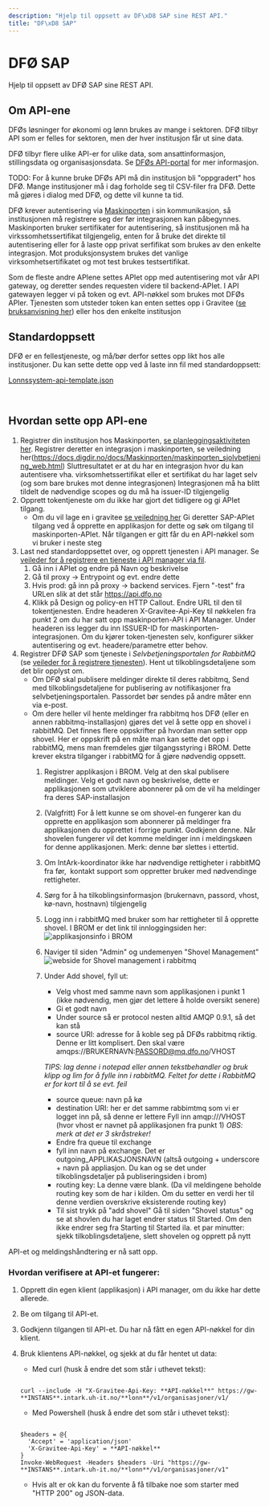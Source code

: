 ```yaml
---
description: "Hjelp til oppsett av DF\xD8 SAP sine REST API."
title: "DF\xD8 SAP"
---
```


# DFØ SAP

Hjelp til oppsett av DFØ SAP sine REST API.

## Om API-ene


DFØs løsninger for økonomi og lønn brukes av mange i sektoren. DFØ tilbyr API som er felles for sektoren, men der hver institusjon får ut sine data.


DFØ tilbyr flere ulike API-er for ulike data, som ansattinformasjon, stillingsdata og organisasjonsdata. Se [DFØs API-portal](https://api-portal.dfo.no/) for mer informasjon.


TODO: For å kunne bruke DFØs API må din institusjon bli "oppgradert" hos DFØ. Mange institusjoner må i dag forholde seg til CSV-filer fra DFØ. Dette må gjøres i dialog med DFØ, og dette vil kunne ta tid.


DFØ krever autentisering via
[Maskinporten](https://samarbeid.digdir.no/maskinporten/maskinporten/25) i sin
kommunikasjon, så institusjonen må registrere seg der før integrasjonen kan
påbegynnes. Maskinporten bruker sertifikater for autentisering, så
institusjonen må ha virkssomhetssertifikat tilgjengelig, enten for å bruke det
direkte til autentisering eller for å laste opp privat serfifikat som brukes av
den enkelte integrasjon. Mot produksjonsystem brukes det vanlige
virksomhetsertifikatet og mot test brukes testsertifikat.


Som de fleste andre APIene settes APIet opp med autentisering mot vår API gateway, og deretter sendes requesten videre til backend-APIet. I API gatewayen legger vi på token og evt. API-nøkkel som brukes mot DFØs APIer. Tjenesten som utsteder token kan enten settes opp i Gravitee ([se bruksanvisning her](/docs/datadeling/teknisk-plattform/api/maskinporten)) eller hos den enkelte institusjon


## Standardoppsett


DFØ er en fellestjeneste, og må/bør derfor settes opp likt hos alle institusjoner. Du kan sette dette opp ved å laste inn fil med standardoppsett:

[Lonnssystem-api-template.json](Lonnssystem-api-template.json)




 


## Hvordan sette opp API-ene


1. Registrer din institusjon hos Maskinporten, [se planleggingsaktiviteten her](https://samarbeid.digdir.no/maskinporten/konsument/119). Registrer deretter en integrasjon i maskinporten, se veiledning her(https://docs.digdir.no/docs/Maskinporten/maskinporten_sjolvbetjening_web.html) Sluttresultatet er at du har en integrasjon hvor du kan autentisere vha. virksomhetssertifikat eller et sertifikat du har laget selv (og som bare brukes mot denne integrasjonen) Integrasjonen må ha blitt tildelt de nødvendige scopes og du må ha issuer-ID tilgjengelig
2. Opprett tokentjeneste om du ikke har gjort det tidligere og gi APIet tilgang.
	* Om du vil lage en i gravitee [se veiledning her](/docs/datadeling/teknisk-plattform/api/maskinporten) Gi deretter SAP-APIet tilgang ved å opprette en applikasjon for dette og søk om tilgang til maskinporten-APIet. Når tilgangen er gitt får du en API-nøkkel som vi bruker i neste steg
3. Last ned standardoppsettet over, og opprett tjenesten i API manager. Se [veileder for å registrere en tjeneste i API manager via fil](/docs/datadeling/veiledere/api-manager/importer-api).
	1. Gå inn i APIet og endre på Navn og beskrivelse
	2. Gå til proxy -\> Entrypoint og evt. endre dette
	3. Hvis prod: gå inn på proxy -\> backend services. Fjern "-test" fra URLen slik at det står https://api.dfo.no
	4. Klikk på Design og policy-en HTTP Callout. Endre URL til den til tokentjenesten. Endre headeren X-Gravitee-Api-Key til nøkkelen fra punkt 2 om du har satt opp maskinporten-API i API Manager. Under headeren iss legger du inn ISSUER-ID for maskinporten-integrasjonen. Om du kjører token-tjenesten selv, konfigurer sikker autentisering og evt. headere/parametre etter behov.
4. Registrer DFØ SAP som tjeneste i *Selvbetjeningsportalen for RabbitMQ* (se [veileder for å registrere tjenesten](/docs/datadeling/veiledere/meldingsk%C3%B8/opprett-tjeneste)). Hent ut tilkoblingsdetaljene som det blir opplyst om.
	* Om DFØ skal publisere meldinger direkte til deres rabbitmq, Send med tilkoblingsdetaljene for publisering av notifikasjoner fra selvbetjeningsportalen. Passordet bør sendes på andre måter enn via e-post.
	* Om dere heller vil hente meldinger fra rabbitmq hos DFØ (eller en annen rabbitmq-installasjon) gjøres det vel å sette opp en shovel i rabbitMQ. Det finnes flere oppskrifter på hvordan man setter opp shovel. Her er oppskrift på en måte man kan sette det opp i rabbitMQ, mens man fremdeles gjør tilgangsstyring i BROM. Dette krever ekstra tilganger i rabbitMQ for å gjøre nødvendig oppsett.
		1. Registrer applikasjon i BROM. Velg at den skal publisere meldinger. Velg et godt navn og beskrivelse, dette er applikasjonen som utviklere abonnerer på om de vil ha meldinger fra deres SAP-installasjon
		2. (Valgfritt) For å lett kunne se om shovel-en fungerer kan du opprette en applikasjon som abonnerer på meldinger fra applikasjonen du opprettet i forrige punkt. Godkjenn denne. Når shovelen fungerer vil det komme meldinger inn i meldingskøen for denne applikasjonen. Merk: denne bør slettes i ettertid.
		3. Om IntArk-koordinator ikke har nødvendige rettigheter i rabbitMQ fra før,  kontakt support som oppretter bruker med nødvendinge rettigheter.
		4. Sørg for å ha tilkoblingsinformasjon (brukernavn, passord, vhost, kø-navn, hostnavn) tilgjengelig
		5. Logg inn i rabbitMQ med bruker som har rettigheter til å opprette shovel. I BROM er det link til innloggingsiden her: ![applikasjonsinfo i BROM](/datadeling/img/image-20211006190506-1.png)
		6. Naviger til siden "Admin" og undemenyen "Shovel Management" ![webside for Shovel management i rabbitmq](/datadeling/img/rabbitmq-shovel-1.png)
		7. Under Add shovel, fyll ut:
			+ Velg vhost med samme navn som applikasjonen i punkt 1 (ikke nødvendig, men gjør det lettere å holde oversikt senere)
			+ Gi et godt navn
			+ Under source så er protocol nesten alltid AMQP 0.9.1, så det kan stå
			+ source URI: adresse for å koble seg på DFØs rabbitmq riktig. Denne er litt komplisert. Den skal være amqps://BRUKERNAVN:PASSORD@mq.dfo.no/VHOST  
			
			*TIPS: lag denne i notepad eller annen tekstbehandler og bruk klipp og lim for å fylle inn i rabbitMQ. Feltet for dette i RabbitMQ er for kort til å se evt. feil*
			+ source queue: navn på kø
			+ destination URI: her er det samme rabbimtmq som vi er logget inn på, så denne er lettere Fyll inn amqp:///VHOST (hvor vhost er navnet på applikasjonen fra punkt 1) *OBS: merk at det er 3 skråstreker!*
			+ Endre fra queue til exchange
			+ fyll inn navn på exchange. Det er outgoing\_APPLIKASJONSNAVN (altså outgoing + underscore + navn på appliasjon. Du kan og se det under tilkoblingsdetaljer på publiseringsiden i brom)
			+ routing key: La denne være blank. (Da vil meldingene beholde routing key som de har i kilden. Om du setter en verdi her til denne verdien overskrive eksisterende routing key) 
			+ Til sist trykk på "add shovel" Gå til siden "Shovel status" og se at shovlen du har laget endrer status til Started. Om den ikke endrer seg fra Starting til Started ila. et par minutter: sjekk tilkoblingsdetaljene, slett shovelen og opprett på nytt


API-et og meldingshåndtering er nå satt opp.


### Hvordan verifisere at API-et fungerer:


1. Opprett din egen klient (applikasjon) i API manager, om du ikke har dette allerede.
2. Be om tilgang til API-et.
3. Godkjenn tilgangen til API-et. Du har nå fått en egen API-nøkkel for din klient.
4. Bruk klientens API-nøkkel, og sjekk at du får hentet ut data:
	* Med curl (husk å endre det som står i uthevet tekst):
	 
	```
	
	curl --include -H "X-Gravitee-Api-Key: **API-nøkkel**" https://gw-**INSTANS**.intark.uh-it.no/**lonn**/v1/organisasjoner/v1/
	
	```
	
	* Med Powershell (husk å endre det som står i uthevet tekst):
	 
	```
	
	$headers = @{
	  'Accept' = 'application/json'
	  'X-Gravitee-Api-Key' = **API-nøkkel**
	}
	Invoke-WebRequest -Headers $headers -Uri "https://gw-**INSTANS**.intark.uh-it.no/**lonn**/v1/organisasjoner/v1"    
	```
	
	* Hvis alt er ok kan du forvente å få tilbake noe som starter med "HTTP 200" og JSON-data.
